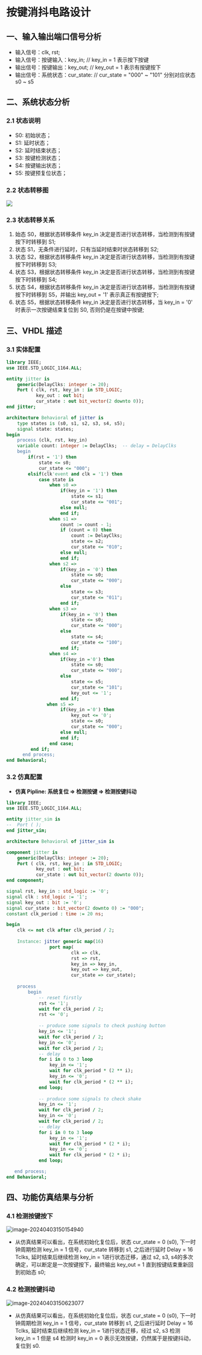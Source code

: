 # 按键消抖电路设计
## 一、输入输出端口信号分析
+ 输入信号：clk, rst;
+ 输入信号：按键输入：key_in;  // key_in = 1 表示按下按键
+ 输出信号：按键输出：key_out;  // key_out = 1 表示有按键按下
+ 输出信号：系统状态：cur_state: // cur_state = "000" ~ "101" 分别对应状态 s0 ~ s5
## 二、系统状态分析
### 2.1 状态说明
+ S0: 初始状态；
+ S1: 延时状态；
+ S2: 延时结束状态；
+ S3: 按键检测状态；
+ S4: 按键输出状态；
+ S5: 按键预复位状态；

### 2.2 状态转移图
![](./model.png)

### 2.3 状态转移关系

1. 始态 S0，根据状态转移条件 key_in 决定是否进行状态转移，当检测到有按键按下时转移到 S1;
2. 状态 S1，无条件进行延时，只有当延时结束时状态转移到 S2;
3. 状态 S2，根据状态转移条件 key_in 决定是否进行状态转移，当检测到有按键按下时转移到 S3;
4. 状态 S3，根据状态转移条件 key_in 决定是否进行状态转移，当检测到有按键按下时转移到 S4;
5. 状态 S4，根据状态转移条件 key_in 决定是否进行状态转移，当检测到有按键按下时转移到 S5，并输出 key_out =  '1' 表示真正有按键按下;
6. 状态 S5，根据状态转移条件 key_in 决定是否进行状态转移，当 key_in = '0' 时表示一次按键结束复位到 S0, 否则仍是在按键中按键;

## 三、VHDL 描述
### 3.1 实体配置
```vhdl
library IEEE;
use IEEE.STD_LOGIC_1164.ALL;

entity jitter is
    generic(DelayClks: integer := 20);
    Port ( clk, rst, key_in : in STD_LOGIC;
           key_out : out bit;
           cur_state : out bit_vector(2 downto 0));
end jitter;

architecture Behavioral of jitter is
    type states is (s0, s1, s2, s3, s4, s5);
    signal state: states;
begin
    process (clk, rst, key_in)
    variable count: integer := DelayClks;  -- delay = DelayClks
    begin
        if(rst = '1') then
            state <= s0;
            cur_state <= "000";
        elsif(clk'event and clk = '1') then
            case state is
                when s0 =>
                    if(key_in = '1') then
                        state <= s1;
                        cur_state <= "001";
                    else null;
                    end if;
                when s1 =>
                    count := count - 1;
                    if (count = 0) then
                        count := DelayClks;
                        state <= s2;
                        cur_state <= "010";
                    else null;
                    end if;
                when s2 =>
                    if(key_in = '0') then
                        state <= s0;
                        cur_state <= "000";
                    else 
                        state <= s3;
                        cur_state <= "011";
                    end if;
                when s3 => 
                    if(key_in = '0') then
                        state <= s0;
                        cur_state <= "000";
                    else 
                        state <= s4;
                        cur_state <= "100";
                    end if;
                when s4 =>
                    if(key_in ='0') then
                        state <= s0;
                        cur_state <= "000";
                    else
                        state <= s5;
                        cur_state <= "101";
                        key_out <= '1';
                    end if;
               when s5 =>
                    if(key_in ='0') then
                        key_out <= '0';
                        state <= s0;
                        cur_state <= "000";
                    else null;
                    end if;
                end case;
         end if;
      end process;
end Behavioral;
```
### 3.2 仿真配置
+ **仿真 Pipline: 系统复位 $\Rightarrow$ 检测按键 $\Rightarrow$ 检测按键抖动**
``` vhdl
library IEEE;
use IEEE.STD_LOGIC_1164.ALL;

entity jitter_sim is
--  Port ( );
end jitter_sim;

architecture Behavioral of jitter_sim is

component jitter is
    generic(DelayClks: integer := 20);
    Port ( clk, rst, key_in : in STD_LOGIC;
           key_out : out bit;
           cur_state : out bit_vector(2 downto 0));
end component;

signal rst, key_in : std_logic := '0';
signal clk : std_logic := '1';
signal key_out : bit := '0';
signal cur_state : bit_vector(2 downto 0) := "000";
constant clk_period : time := 20 ns;

begin
    clk <= not clk after clk_period / 2;
    
    Instance: jitter generic map(16)
                port map(
                        clk => clk,
                        rst => rst,
                        key_in => key_in,
                        key_out => key_out,
                        cur_state => cur_state);
    
    process
        begin
            -- reset firstly
            rst <= '1';
            wait for clk_period / 2;
            rst <= '0';
            
            -- produce some signals to check pushing button
            key_in <= '1';
            wait for clk_period / 2;
            key_in <= '0';
            wait for clk_period / 2;
            -- delay
            for i in 0 to 3 loop
                key_in <= '1';
                wait for clk_period * (2 ** i);
                key_in <= '0';
                wait for clk_period * (2 ** i);
            end loop;
            
            -- produce some signals to check shake
            key_in <= '1';
            wait for clk_period / 2;
            key_in <= '0';
            wait for clk_period / 2;
            -- delay
            for i in 0 to 3 loop
                key_in <= '1';
                wait for clk_period * (2 * i);
                key_in <= '0';
                wait for clk_period * (2 * i);
            end loop;

   end process;
end Behavioral;
```
## 四、功能仿真结果与分析
### 4.1 检测按键按下

![image-20240403150154940](assets/image-20240403150154940.png)

+ 从仿真结果可以看出，在系统初始化复位后，状态 cur_state = 0 (s0), 下一时钟周期检测 key_in = 1 信号，cur_state 转移到 s1, 之后进行延时 Delay = 16 Tclks, 延时结束后继续检测 key_in = 1进行状态迁移，通过 s2, s3, s4的多次确定，可以断定是一次按键按下，最终输出 key_out = 1 直到按键结束重新回到初始态 s0;

### 4.2 检测按键抖动

![image-20240403150623077](assets/image-20240403150623077.png)

+ 从仿真结果可以看出，在系统初始化复位后，状态 cur_state = 0 (s0), 下一时钟周期检测 key_in = 1 信号，cur_state 转移到 s1, 之后进行延时 Delay = 16 Tclks, 延时结束后继续检测 key_in = 1进行状态迁移，经过 s2, s3 检测 key_in = 1 但是 s4 检测时 key_in = 0 表示无效按键，仍然属于是按键抖动，复位到 s0.
